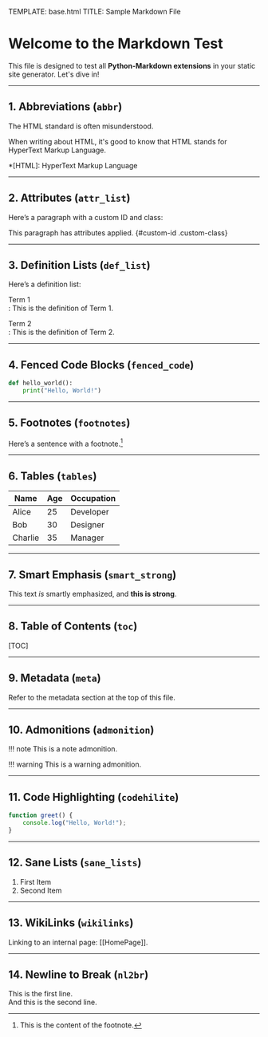 TEMPLATE: base.html
TITLE: Sample Markdown File

# Welcome to the Markdown Test

This file is designed to test all **Python-Markdown extensions** in your static site generator. Let's dive in!

---

## 1. Abbreviations (`abbr`)

The HTML standard is often misunderstood.

When writing about HTML, it's good to know that HTML stands for HyperText Markup Language.

*[HTML]: HyperText Markup Language

---

## 2. Attributes (`attr_list`)

Here’s a paragraph with a custom ID and class:

This paragraph has attributes applied.
{#custom-id .custom-class}

---

## 3. Definition Lists (`def_list`)

Here’s a definition list:

Term 1  
: This is the definition of Term 1.

Term 2  
: This is the definition of Term 2.

---

## 4. Fenced Code Blocks (`fenced_code`)

```python
def hello_world():
    print("Hello, World!")
```

---

## 5. Footnotes (`footnotes`)

Here’s a sentence with a footnote.[^1]

[^1]: This is the content of the footnote.

---

## 6. Tables (`tables`)

| Name       | Age | Occupation  |
|------------|-----|-------------|
| Alice      | 25  | Developer   |
| Bob        | 30  | Designer    |
| Charlie    | 35  | Manager     |

---

## 7. Smart Emphasis (`smart_strong`)

This text *is* smartly emphasized, and **this is strong**.

---

## 8. Table of Contents (`toc`)

[TOC]

---

## 9. Metadata (`meta`)

Refer to the metadata section at the top of this file.

---

## 10. Admonitions (`admonition`)

!!! note
    This is a note admonition.

!!! warning
    This is a warning admonition.

---

## 11. Code Highlighting (`codehilite`)

```javascript
function greet() {
    console.log("Hello, World!");
}
```

---

## 12. Sane Lists (`sane_lists`)

1. First Item
2. Second Item

---

## 13. WikiLinks (`wikilinks`)

Linking to an internal page: [[HomePage]].

---

## 14. Newline to Break (`nl2br`)

This is the first line.  
And this is the second line.


